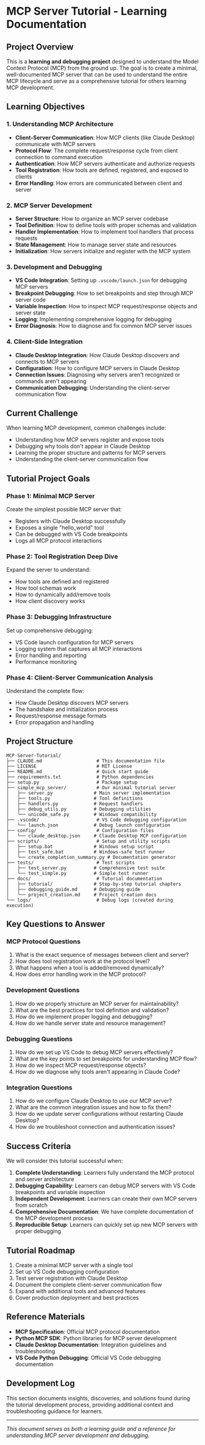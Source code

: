# MCP Server Tutorial - Learning Documentation

## Project Overview

This is a **learning and debugging project** designed to understand the Model Context Protocol (MCP) from the ground up. The goal is to create a minimal, well-documented MCP server that can be used to understand the entire MCP lifecycle and serve as a comprehensive tutorial for others learning MCP development.

## Learning Objectives

### 1. Understanding MCP Architecture
- **Client-Server Communication**: How MCP clients (like Claude Desktop) communicate with MCP servers
- **Protocol Flow**: The complete request/response cycle from client connection to command execution
- **Authentication**: How MCP servers authenticate and authorize requests
- **Tool Registration**: How tools are defined, registered, and exposed to clients
- **Error Handling**: How errors are communicated between client and server

### 2. MCP Server Development
- **Server Structure**: How to organize an MCP server codebase
- **Tool Definition**: How to define tools with proper schemas and validation
- **Handler Implementation**: How to implement tool handlers that process requests
- **State Management**: How to manage server state and resources
- **Initialization**: How servers initialize and register with the MCP system

### 3. Development and Debugging
- **VS Code Integration**: Setting up `.vscode/launch.json` for debugging MCP servers
- **Breakpoint Debugging**: How to set breakpoints and step through MCP server code
- **Variable Inspection**: How to inspect MCP request/response objects and server state
- **Logging**: Implementing comprehensive logging for debugging
- **Error Diagnosis**: How to diagnose and fix common MCP server issues

### 4. Client-Side Integration
- **Claude Desktop Integration**: How Claude Desktop discovers and connects to MCP servers
- **Configuration**: How to configure MCP servers in Claude Desktop
- **Connection Issues**: Diagnosing why servers aren't recognized or commands aren't appearing
- **Communication Debugging**: Understanding the client-server communication flow

## Current Challenge

When learning MCP development, common challenges include:
- Understanding how MCP servers register and expose tools
- Debugging why tools don't appear in Claude Desktop
- Learning the proper structure and patterns for MCP servers
- Understanding the client-server communication flow

## Tutorial Project Goals

### Phase 1: Minimal MCP Server
Create the simplest possible MCP server that:
- Registers with Claude Desktop successfully
- Exposes a single "hello_world" tool
- Can be debugged with VS Code breakpoints
- Logs all MCP protocol interactions

### Phase 2: Tool Registration Deep Dive
Expand the server to understand:
- How tools are defined and registered
- How tool schemas work
- How to dynamically add/remove tools
- How client discovery works

### Phase 3: Debugging Infrastructure
Set up comprehensive debugging:
- VS Code launch configuration for MCP servers
- Logging system that captures all MCP interactions
- Error handling and reporting
- Performance monitoring

### Phase 4: Client-Server Communication Analysis
Understand the complete flow:
- How Claude Desktop discovers MCP servers
- The handshake and initialization process
- Request/response message formats
- Error propagation and handling

## Project Structure

```
MCP-Server-Tutorial/
├── CLAUDE.md                    # This documentation file
├── LICENSE                      # MIT License
├── README.md                    # Quick start guide
├── requirements.txt             # Python dependencies
├── setup.py                     # Package setup
├── simple_mcp_server/           # Our minimal tutorial server
│   ├── server.py               # Main server implementation
│   ├── tools.py                # Tool definitions
│   ├── handlers.py             # Request handlers
│   ├── debug_utils.py          # Debugging utilities
│   └── unicode_safe.py         # Windows compatibility
├── .vscode/                     # VS Code debugging configuration
│   └── launch.json             # Debug launch configuration
├── config/                      # Configuration files
│   └── claude_desktop.json     # Claude Desktop MCP configuration
├── scripts/                     # Setup and utility scripts
│   ├── setup.bat               # Windows setup script
│   ├── test_safe.bat           # Windows-safe test runner
│   └── create_completion_summary.py # Documentation generator
├── tests/                       # Test scripts
│   ├── test_server.py          # Comprehensive test suite
│   └── test_simple.py          # Simple test runner
├── docs/                        # Tutorial documentation
│   ├── tutorial/               # Step-by-step tutorial chapters
│   ├── debugging_guide.md      # Debugging guide
│   └── project_creation.md     # Project creation docs
└── logs/                        # Debug logs (created during execution)
```

## Key Questions to Answer

### MCP Protocol Questions
1. What is the exact sequence of messages between client and server?
2. How does tool registration work at the protocol level?
3. What happens when a tool is added/removed dynamically?
4. How does error handling work in the MCP protocol?

### Development Questions
1. How do we properly structure an MCP server for maintainability?
2. What are the best practices for tool definition and validation?
3. How do we implement proper logging and debugging?
4. How do we handle server state and resource management?

### Debugging Questions
1. How do we set up VS Code to debug MCP servers effectively?
2. What are the key points to set breakpoints for understanding MCP flow?
3. How do we inspect MCP request/response objects?
4. How do we diagnose why tools aren't appearing in Claude Code?

### Integration Questions
1. How do we configure Claude Desktop to use our MCP server?
2. What are the common integration issues and how to fix them?
3. How do we update server configurations without restarting Claude Desktop?
4. How do we troubleshoot connection and authentication issues?

## Success Criteria

We will consider this tutorial successful when:

1. **Complete Understanding**: Learners fully understand the MCP protocol and server architecture
2. **Debugging Capability**: Learners can debug MCP servers with VS Code breakpoints and variable inspection
3. **Independent Development**: Learners can create their own MCP servers from scratch
4. **Comprehensive Documentation**: We have complete documentation of the MCP development process
5. **Reproducible Setup**: Learners can quickly set up new MCP servers with proper debugging

## Tutorial Roadmap

1. Create a minimal MCP server with a single tool
2. Set up VS Code debugging configuration
3. Test server registration with Claude Desktop
4. Document the complete client-server communication flow
5. Expand with additional tools and advanced features
6. Cover production deployment and best practices

## Reference Materials

- **MCP Specification**: Official MCP protocol documentation
- **Python MCP SDK**: Python libraries for MCP server development
- **Claude Desktop Documentation**: Integration guidelines and troubleshooting
- **VS Code Python Debugging**: Official VS Code debugging documentation

## Development Log

This section documents insights, discoveries, and solutions found during the tutorial development process, providing additional context and troubleshooting guidance for learners.

---

*This document serves as both a learning guide and a reference for understanding MCP server development and debugging.*
